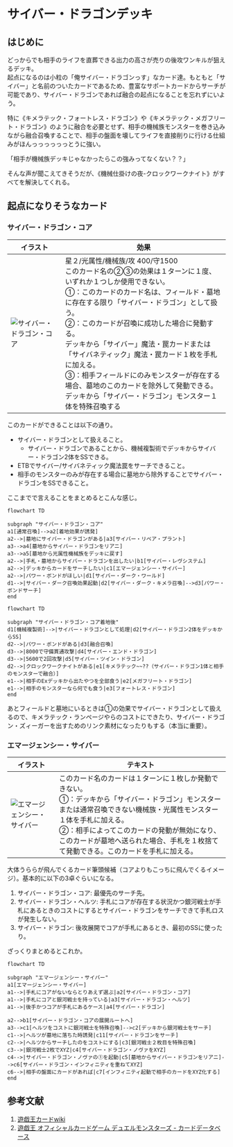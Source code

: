 # サイバー・ドラゴンデッキ
## はじめに
どっからでも相手のライフを直葬できる出力の高さが売りの後攻ワンキルが狙えるデッキ。<br>起点になるのは小粒の「俺サイバー・ドラゴンっす」なカード達。もともと「サイバー」と名前のついたカードであるため、豊富なサポートカードからサーチが可能であり、サイバー・ドラゴンであれば融合の起点になることを忘れずにいよう。

特に《キメラテック・フォートレス・ドラゴン》や《キメラテック・メガフリート・ドラゴン》のように融合を必要とせず、相手の機械族モンスターを巻き込みながら融合召喚することで、相手の盤面を壊してライフを直接削りに行ける仕組みがほんっっっっっっとうに強い。

「相手が機械族デッキじゃなかったらこの強みってなくない？？」

そんな声が聞こえてきそうだが、《機械仕掛けの夜-クロックワークナイト》がすべてを解決してくれる。


## 起点になりそうなカード
### サイバー・ドラゴン・コア
|イラスト|効果|
|---|---|
|![サイバー・ドラゴン・コア](https://storage.googleapis.com/gachi-matome.appspot.com/1/card100015531_1-10.jpg)|星２/光属性/機械族/攻 400/守1500<br>このカード名の②③の効果は１ターンに１度、いずれか１つしか使用できない。<br>①：このカードのカード名は、フィールド・墓地に存在する限り「サイバー・ドラゴン」として扱う。<br>②：このカードが召喚に成功した場合に発動する。<br>デッキから「サイバー」魔法・罠カードまたは「サイバネティック」魔法・罠カード１枚を手札に加える。<br>③：相手フィールドにのみモンスターが存在する場合、墓地のこのカードを除外して発動できる。<br>デッキから「サイバー・ドラゴン」モンスター１体を特殊召喚する|

このカードができることは以下の通り。
- サイバー・ドラゴンとして扱えること。
  - サイバー・ドラゴンであることから、機械複製術でデッキからサイバー・ドラゴン2体をSSできる。
- ETBでサイバー/サイバネティック魔法罠をサーチできること。
- 相手のモンスターのみが存在する場合に墓地から除外することでサイバー・ドラゴンをSSできること。

ここまでで言えることをまとめるとこんな感じ。
```mermaid
flowchart TD

subgraph "サイバー・ドラゴン・コア"
a1[通常召喚]-->a2[着地効果が誘発]
a2-->|墓地にサイバー・ドラゴンがある|a3[サイバー・リペア・プラント]
a3-->a4[墓地からサイバー・ドラゴンをリアニ]
a3-->a5[墓地から光属性機械族をデッキに戻す]
a2-->|手札・墓地からサイバー・ドラゴンを出したい|b1[サイバー・レヴシステム]
a2-->|デッキからカードをサーチしたい|c1[エマージェンシー・サイバー]
a2-->|パワー・ボンドがほしい|d1[サイバー・ダーク・ワールド]
d1-->|サイバー・ダーク召喚効果起動|d2[サイバー・ダーク・キメラ召喚]-->d3[パワー・ボンドサーチ]
end
```
```mermaid
flowchart TD

subgraph "サイバー・ドラゴン・コア着地後"
d1[機械複製術]-->|サイバー・ドラゴンとして処理|d2[サイバー・ドラゴン2体をデッキからSS]
d2-->|パワー・ボンドがある|d3[融合召喚]
d3-->|8000で守備貫通攻撃|d4[サイバー・エンド・ドラゴン]
d3-->|5600で2回攻撃|d5[サイバー・ツイン・ドラゴン]
d2-->|クロックワークナイトがある|e1[キメラテック~~??（サイバー・ドラゴン1体と相手のモンスターで融合）]
e1-->|相手のExデッキから出たやつを全部食う|e2[メガフリート・ドラゴン]
e1-->|相手のモンスターなら何でも食う|e3[フォートレス・ドラゴン]
end
```
あとフィールドと墓地にいるときは①の効果でサイバー・ドラゴンとして扱えるので、キメラテック・ランページやらのコストにできたり、サイバー・ドラゴン・ズィーガーを出すためのリンク素材になったりもする（本当に重要）。

### エマージェンシー・サイバー
|イラスト|テキスト|
|---|---|
|![エマージェンシー・サイバー](https://m.media-amazon.com/images/I/51gVqerffTL._AC_UF894,1000_QL80_.jpg)|このカード名のカードは１ターンに１枚しか発動できない。<br>①：デッキから「サイバー・ドラゴン」モンスターまたは通常召喚できない機械族・光属性モンスター１体を手札に加える。<br>②：相手によってこのカードの発動が無効になり、このカードが墓地へ送られた場合、手札を１枚捨てて発動できる。このカードを手札に加える。|

大体うららが飛んでくるカード筆頭候補（コアよりもこっちに飛んでくるイメージ）。基本的に以下の3卓ぐらいになる。
1. サイバー・ドラゴン・コア: 最優先のサーチ先。
2. サイバー・ドラゴン・ヘルツ: 手札にコアが存在する状況かつ銀河戦士が手札にあるときのコストにするとサイバー・ドラゴンをサーチできて手札ロスが発生しない。
3. サイバー・ドラゴン: 後攻展開でコアが手札にあるとき、最初のSSに使ったり。

ざっくりまとめるとこれか。
```mermaid
flowchart TD

subgraph "エマージェンシー・サイバー"
a1[エマージェンシー・サイバー]
a1-->|手札にコアがないならとりあえず選ぶ|a2[サイバー・ドラゴン・コア]
a1-->|手札にコアと銀河戦士を持っている|a3[サイバー・ドラゴン・ヘルツ]
a1-->|後手かつコアが手札にあるケース|a4[サイバー・ドラゴン]

a2-->b1[サイバー・ドラゴン・コアの展開ルートへ]
a3-->c1[ヘルツをコストに銀河戦士を特殊召喚]-->c2[デッキから銀河戦士をサーチ]
c1-->|ヘルツが墓地に落ちた時誘発|c11[サイバー・ドラゴンをサーチ]
c2-->|ヘルツからサーチしたのをコストにする|c3[銀河戦士２枚目を特殊召喚]
c3-->|銀河戦士2枚でXYZ|c4[サイバー・ドラゴン・ノヴァをXYZ]
c4-->|サイバー・ドラゴン・ノヴァの①を起動|c5[墓地からサイバー・ドラゴンをリアニ]-->c6[サイバー・ドラゴン・インフィニティを重ねてXYZ]
c6-->|相手の盤面にカードがあれば|c7[インフィニティ起動で相手のカードをXYZ化する]
end
```

## 参考文献
1. [遊戯王カードwiki](https://yugioh-wiki.net/)
1. [遊戯王 オフィシャルカードゲーム デュエルモンスターズ - カードデータベース](https://www.db.yugioh-card.com/yugiohdb/)